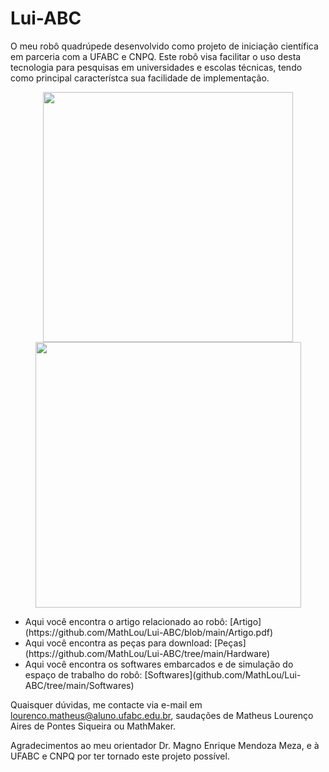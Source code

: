 # Lui-ABC
O meu robô quadrúpede desenvolvido como projeto de iniciação científica em parceria com a UFABC e CNPQ. Este robô visa facilitar o uso desta tecnologia para pesquisas em universidades e escolas técnicas, tendo como principal característca sua facilidade de implementação.
<div style="text-align: center;">
  <img src = "https://github.com/MathLou/Lui-ABC/assets/35754208/9db59ad0-9adc-4394-836d-ee8bd893321b" width="400"><br>
  <img src="https://github.com/MathLou/Lui-ABC/assets/35754208/6456c91b-50b7-47d9-8f7c-569b0692205a" width="425">
</div>

<ul>
    <li>Aqui você encontra o artigo relacionado ao robô: [Artigo](https://github.com/MathLou/Lui-ABC/blob/main/Artigo.pdf)</li>
    <li>Aqui você encontra as peças para download: [Peças](https://github.com/MathLou/Lui-ABC/tree/main/Hardware)</li>
    <li>Aqui você encontra os softwares embarcados e de simulação do espaço de trabalho do robô: [Softwares](github.com/MathLou/Lui-ABC/tree/main/Softwares)</li>
</ul>

Quaisquer dúvidas, me contacte via e-mail em lourenco.matheus@aluno.ufabc.edu.br, saudações de Matheus Lourenço Aires de Pontes Siqueira ou MathMaker. 

Agradecimentos ao meu orientador Dr. Magno Enrique Mendoza Meza, e à UFABC e CNPQ por ter tornado este projeto possível.
